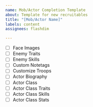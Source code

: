 ```yaml
---
name: Mob/Actor Completion Template
about: Template for new recruitables
title: "[Mob/Actor Name]"
labels: content
assignees: flashdim

---
```


- [ ] Face Images
- [ ] Enemy Traits
- [ ] Enemy Skills
- [ ] Custom Notetags
- [ ] Customize Troops
- [ ] Actor Biography
- [ ] Actor Class
- [ ] Actor Class Traits
- [ ] Actor Class Skills
- [ ] Actor Class Stats
